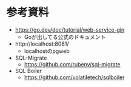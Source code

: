 # 参考資料
- https://go.dev/doc/tutorial/web-service-gin
  - Goが出してる公式のドキュメント
- http://localhost:8081/
  - localhostのpgweb
- SQL-Migrate
  - https://github.com/rubenv/sql-migrate
- SQL Boiler
  - https://github.com/volatiletech/sqlboiler